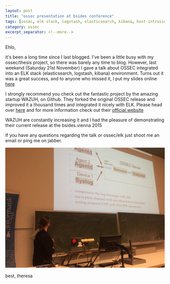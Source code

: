```yaml
---
layout: post
title: "ossec presentation at bsides conference"
tags: [ossec, elk stack, logstash, elasticsearch, kibana, host-intrusion-detection-systems, HIDS]
category: ossec
excerpt_separator: <!--more-->
---
```


Ehlo,

it's been a long time since I last blogged. 
I've been a little busy with my ossec/thesis project, so there was barely any time to blog. However, last weekend (Saturday 21st November) I gave a talk about OSSEC integrated into an ELK stack (elasticsearch, logstash, kibana) environment.
Turns out it was a great success, and to anyone who missed it, I put my slides online [here](http://www.aremai.net/files/bsides2015-ossec.pdf)

<!--more-->

I strongly recommend you check out the fantastic project by the amazing startup WAZUH, on Github. They forked the original OSSEC release and improved it a thousand times and integrated it nicely with ELK.
Please head over [here](https://github.com/wazuh)
and for more information check out their [official website](http://www.wazuh.com)

WAZUH are constantly increasing it and I had the pleasure of demonstrating their current release at the bsides.vienna 2015

If you have any questions regarding the talk or ossec/elk just shoot me an email or ping me on jabber.

![me in action](/img/bsides-pres.jpg "/me in action")

best,
theresa
